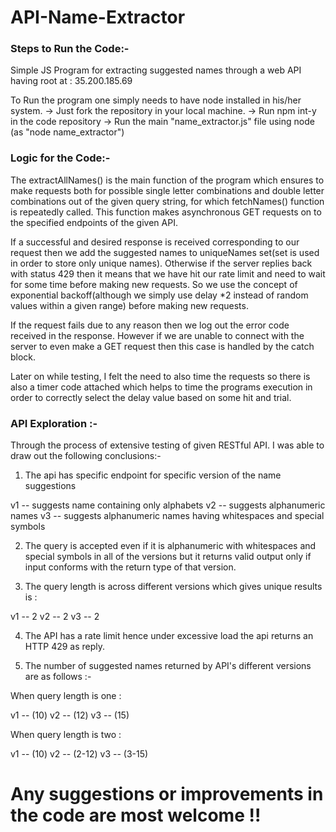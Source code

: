# API-Name-Extractor

### Steps to Run the Code:- 
Simple JS Program for extracting suggested names through a web API having root at : 35.200.185.69

To Run the program one simply needs to have node installed in his/her system.
-> Just fork the repository in your local machine.
-> Run npm int-y in the code repository
-> Run the main "name_extractor.js" file using node (as "node name_extractor")

### Logic for the Code:- 

The extractAllNames() is the main function of the program which ensures to make requests both for possible single letter combinations and double letter combinations out of the 
given query string, for which fetchNames() function is repeatedly called. This function makes asynchronous GET requests on to the specified endpoints of the given API.

If a successful and desired response is received corresponding to our request then we add the suggested names to uniqueNames set(set is used in order to store only unique names).
Otherwise if the server replies back with status 429 then it means that we have hit our rate limit and need to wait for some time before making new requests. So we use the concept of exponential backoff(although we simply use delay *2 instead of random values within a given range) before making new requests.

If the request fails due to any reason then we log out the error code received in the response.
However if we are unable to connect with the server to even make a GET request then this case is handled by the catch block.

Later on while testing, I felt the need to also time the requests so there is also a timer code attached which helps to time the programs execution in order to correctly select the delay value based on some hit and trial.

### API Exploration :- 
Through the process of extensive testing of given RESTful API. I was able to draw out the following conclusions:- 

1. The api has specific endpoint for specific version of the name suggestions

v1 -- suggests name containing only alphabets
v2 -- suggests alphanumeric names
v3 -- suggests alphanumeric names having whitespaces and special symbols

2. The query is accepted even if it is alphanumeric with whitespaces and special symbols in all of the versions 
but it returns valid output only if input conforms with the return type of that version.

3. The query length is across different versions which gives unique results is :

v1 -- 2
v2 -- 2
v3 -- 2

4. The API has a rate limit hence under excessive load the api returns an HTTP 429 as reply.

5. The number of suggested names returned by API's different versions are as follows :-

When query length is one :

v1 -- (10)
v2 -- (12)
v3 -- (15)

When query length is two :

v1 -- (10)
v2 -- (2-12)
v3 -- (3-15)


# Any suggestions or improvements in the code are most welcome !!
